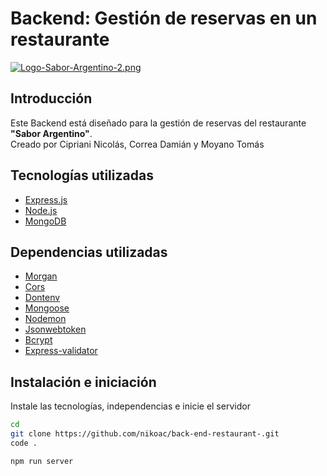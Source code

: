 # Backend: Gestión de reservas en un restaurante
[![Logo-Sabor-Argentino-2.png](https://i.postimg.cc/4yWzyhty/Logo-Sabor-Argentino-2.png)](https://postimg.cc/tnV1mJBG)
## Introducción
Este Backend está diseñado para la gestión de reservas del restaurante **"Sabor Argentino"**. <br>
Creado por Cipriani Nicolás, Correa Damián y Moyano Tomás

## Tecnologías utilizadas
- [Express.js](https://expressjs.com/es/)
- [Node.js](https://nodejs.org/en)
- [MongoDB](https://www.mongodb.com/products/tools/compass)
  
## Dependencias utilizadas
- [Morgan](https://www.npmjs.com/package/morgan)
- [Cors](https://www.npmjs.com/package/cors)
- [Dontenv](https://www.npmjs.com/package/dotenv)
- [Mongoose](https://www.npmjs.com/package/mongoose)
- [Nodemon](https://nodemon.io/)
- [Jsonwebtoken](https://www.npmjs.com/package/jsonwebtoken)
- [Bcrypt](https://www.npmjs.com/package/bcrypt)
- [Express-validator](https://www.npmjs.com/package/express-validator)
  
## Instalación e iniciación
Instale las tecnologías, independencias e inicie el servidor 
```sh
cd
git clone https://github.com/nikoac/back-end-restaurant-.git
code .
```
```sh
npm run server
```

